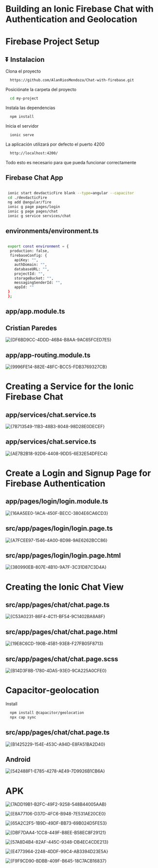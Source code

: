 # Building an Ionic Firebase Chat with Authentication and Geolocation 


# Firebase Project Setup


## ⏬ Instalacion

Clona el proyecto

```bash
  https://github.com/AlanRiosMendoza/Chat-with-firebase.git
```

Posiciónate la carpeta del proyecto

```bash
  cd my-project
```

Instala las dependencias

```bash
  npm install
```

Inicia el servidor

```bash
  ionic serve
```



La aplicación utilizará por defecto el puerto 4200

```bash
  http://localhost:4200/
```

Todo esto es necesario para que pueda funcionar correctamente

##  Firebase Chat App


```bash

 ionic start devdacticFire blank --type=angular --capacitor
 cd ./devdacticFire
 ng add @angular/fire
 ionic g page pages/login
 ionic g page pages/chat
 ionic g service services/chat

```

## environments/environment.ts

```bash

 export const environment = {
  production: false,
  firebaseConfig: {
    apiKey: "",
    authDomain: "",
    databaseURL: "",
    projectId: "",
    storageBucket: "",
    messagingSenderId: "",
    appId: ""
 }
 };

```

## app/app.module.ts
## Cristian Paredes

![{DF6BD9CC-4DDD-46B4-B8AA-9AC65FCED7E5}](https://github.com/user-attachments/assets/5d8b8fee-dfbc-44d3-9851-e85836cd00be)

## app/app-routing.module.ts
![{9996FE14-882E-48FC-BCC5-FDB3769327CB}](https://github.com/user-attachments/assets/eb6cad2a-730e-4b70-aeb1-43bed003d004)


# Creating a Service for the Ionic Firebase Chat

## app/services/chat.service.ts
![{7B713549-11B3-48B3-8048-98D28E0DECEF}](https://github.com/user-attachments/assets/d539d68b-340a-4287-bfd4-742507d3b0cf)

## app/services/chat.service.ts
![{AE7B2B18-92D6-4408-9DD5-6E32E54DFEC4}](https://github.com/user-attachments/assets/40504a27-2429-4395-a547-98e2a360708e)

# Create a Login and Signup Page for Firebase Authentication

## app/pages/login/login.module.ts
![{16AA5EE0-1ACA-450F-BECC-3804E6CA6CD3}](https://github.com/user-attachments/assets/a2e10590-c3ed-45d9-a735-02bbdffedbe4)

## src/app/pages/login/login.page.ts 
![{A7FCEE97-1546-4A00-8D98-9AE6262BCC86}](https://github.com/user-attachments/assets/0cd55634-b232-419d-915c-a9ac7eba4038)

## src/app/pages/login/login.page.html 
![{380990EB-807E-4B10-9A7F-3C31D87C3D4A}](https://github.com/user-attachments/assets/ae94cdaa-8779-461a-a1d4-e81d282c3a25)

# Creating the Ionic Chat View

## src/app/pages/chat/chat.page.ts
![{C53A0231-86F4-4C11-BF54-9C1402BA8A8F}](https://github.com/user-attachments/assets/6bfff8ff-c571-438e-b3a9-5200bc4e120d)

## src/app/pages/chat/chat.page.html 
![{19E8C6CD-190B-45B1-93E8-F27FB05F8713}](https://github.com/user-attachments/assets/c835551f-817c-464f-a298-4a9b603a673d)

 ## src/app/pages/chat/chat.page.scss
 ![{B14D3F8B-1780-4DA5-93E0-9CA225A0CFE0}](https://github.com/user-attachments/assets/c909b570-7320-45a8-8a60-131dc11d8a34)

# Capacitor-geolocation

Install
```bash
  npm install @capacitor/geolocation
  npx cap sync
```

## src/app/pages/chat/chat.page.ts
![{B1425229-154E-453C-A94D-E8FA51BA2D40}](https://github.com/user-attachments/assets/2ea302c7-ccba-40f6-aa39-3db7a2c7ffcc)

## Android
![{542488F1-E785-4278-AE49-7D9926B1CB6A}](https://github.com/user-attachments/assets/e25563fb-08cd-4b15-b219-5e41b9959a81)

# APK

![{7ADD19B1-B2FC-49F2-9258-548B44005AAB}](https://github.com/user-attachments/assets/cd0ef742-261a-446d-9ec6-dc7500e05e78)

![{E8A77106-D37D-4FC6-B948-7E531AE20CE0}](https://github.com/user-attachments/assets/aa0f4e5f-0e3b-4cb1-aaee-b43591415c5f)

![{65A2C2F5-1B9D-49DF-BB73-69B024D5FE53}](https://github.com/user-attachments/assets/b247fb4c-af8d-4321-85a2-d95f883f04fe)

![{DBF7DAA4-1CC8-449F-B8EE-B58EC8F29121}](https://github.com/user-attachments/assets/63d38775-4be5-4741-a386-6ade4c4aa585)

![{57A8D4B4-82AF-445C-9348-DB4EC4CDE213}](https://github.com/user-attachments/assets/fc1b0be5-8713-4362-82c8-7a8d7703f526)

![{E4773964-2248-4DDF-99C4-AB3394D23E5A}](https://github.com/user-attachments/assets/66a5add6-e211-49b8-bacd-bcd5f2e3c171)

![{F9F9CD90-BDBB-409F-B645-18C7ACB16837}](https://github.com/user-attachments/assets/b6a7bfa8-53c7-4e6e-9b29-fb213c4e531f)





























































